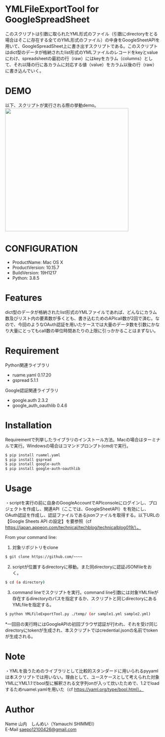 # YMLFileExportTool for GoogleSpreadSheet

このスクリプトは引数に取られたYML形式のファイル（引数にdirectoryをとる場合はそこに存在する全てのYML形式のファイル）の中身をGoogleSheetAPIを用いて、GoogleSpreadSheet上に書き出すスクリプトである。このスクリプトはdict型のデータが格納されたlist形式のYMLファイルのレコードをkeyとvalueにわけ、spreadsheetの最初の行（raw）にはkeyをカラム（columns）として、それ以降の行に各カラムに対応する値（value）をカラム以後の行（raw）に書き込んでいく。

# DEMO
 以下、スクリプトが実行される際の挙動demo。  
 <img src="https://user-images.githubusercontent.com/89734301/156912194-520bdce3-ceba-4706-bbd9-a667233f1602.gif" width="400">
 
# CONFIGURATION
* ProductName:	Mac OS X
* ProductVersion:	10.15.7
* BuildVersion:	19H1217
* Python: 3.8.5
 
# Features
 
dict型のデータが格納されたlist形式のYMLファイルであれば、どんなにカラム数及びリスト内の要素数が多くとも、書き込むためのAPIcall数が2回で済む。なので、今回のようなOAuth認証を用いたケースでは大量のデータ数を引数にかなり大量にとってもcall数の単位時間あたりの上限に引っかかることはまずない。  
 
# Requirement
 Python関連ライブラリ
* ruame.yaml 0.17.20
* gspread 5.1.1 

 Google認証関連ライブラリ
* google.auth 2.3.2
* google_auth_oauthlib 0.4.6
 
# Installation
 
Requirementで列挙したライブラリのインストール方法。Macの場合はターミナルで実行。Windowsの場合はコマンドプロンプト(cmd)で実行。  

```bash
$ pip install ruamel.yaml
$ pip install gspread
$ pip install google-auth
$ pip install google-auth-oauthlib
```

# Usage
 
・scriptを実行の前に自身のGoogleAccountでAPIconsoleにログインし、プロジェクトを作成し、関連API（ここでは、GoogleSheetAPI）を有効にし、OAuth認証を作成し、認証ファイルであるjsonファイルを取得する。以下URLの【Google Sheets API の設定】を要参照（cf https://japan.appeon.com/technical/techblog/technicalblog019/）。  

From your command line:  
1. 対象リポジトリをclone
```bash
$ git clone https://github.com/~~~~
```
2. scriptが位置するdirectoryに移動。また同directoryに認証JSONfileをおく。
```bash
$ cd (a directory)
```
3. command lineでスクリプトを実行。command line引数には対象YMLfileが存在するdirectoryのパスを指定するか、スクリプトと同じdirectoryにあるYMLfileを指定する。
```bash
$ python YMLFileExportTool.py ./temp/ (or sample1.yml sample2.yml)
```
*一回目の実行時にはGoogleAPIの初回ブラウザ認証が行われ、それを受け同じdirectoryにtokenが生成され、本スクリプトではcredential.jsonの名前でtokenが生成される。
 
# Note

・YMLを扱うためのライブラリとして比較的スタンダードに用いられるpyyamlは本スクリプトでは用いない。理由として、ユースケースとして考えられた対象YMLにYML1.1でbool型に解釈される文字列onが入って炊いたためで、1.2でloadするためruamel.yamlを用いた（cf https://yaml.org/type/bool.html）。

 
# Author

Name 山内　しんめい（Yamauchi SHIMMEI）  
E-Mail saepo12100426@gmail.com
 
